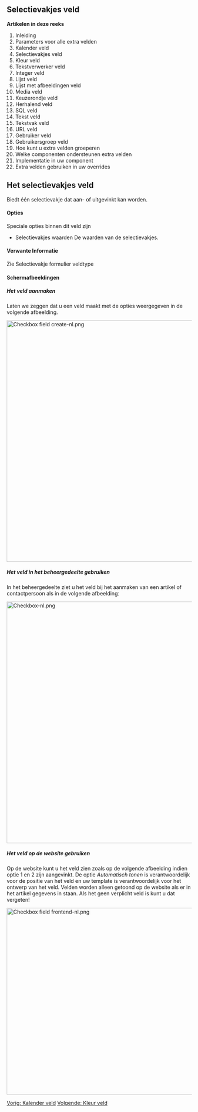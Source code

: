 <!-- Filename: J3.x:Adding_custom_fields/Checkboxes_Field / Display title: Toevoegen extra velden/Selectievakjes veld -->

## Selectievakjes veld

**Artikelen in deze reeks**

1.  Inleiding
2.   Parameters voor alle extra
    velden
3.   Kalender
    veld
4.   Selectievakjes
    veld
5.   Kleur
    veld
6.   Tekstverwerker
    veld
7.   Integer
    veld
8.   Lijst
    veld
9.   Lijst met afbeeldingen
    veld
10.  Media
    veld
11.  Keuzerondje
    veld
12.  Herhalend
    veld
13.  SQL
    veld
14.  Tekst
    veld
15.  Tekstvak
    veld
16.  URL
    veld
17.  Gebruiker
    veld
18.  Gebruikersgroep
    veld
19.  Hoe kunt u extra velden
    groeperen
20.  Welke componenten ondersteunen extra
    velden
21.  Implementatie in uw
    component
22.  Extra velden gebruiken in uw
    overrides

## Het selectievakjes veld

Biedt één selectievakje dat aan- of uitgevinkt kan worden.

#### Opties

Speciale opties binnen dit veld zijn

- Selectievakjes waarden
  De waarden van de selectievakjes.

#### Verwante Informatie

Zie  Selectievakje formulier
veldtype

#### Schermafbeeldingen

##### Het veld aanmaken

Laten we zeggen dat u een veld maakt met de opties weergegeven in de
volgende afbeelding.

<img
src="https://docs.joomla.org/images/thumb/5/5f/Checkbox_field_create-nl.png/800px-Checkbox_field_create-nl.png"
decoding="async"
srcset="https://docs.joomla.org/images/5/5f/Checkbox_field_create-nl.png 1.5x"
data-file-width="1155" data-file-height="947" width="800" height="656"
alt="Checkbox field create-nl.png" />

##### Het veld in het beheergedeelte gebruiken

In het beheergedeelte ziet u het veld bij het aanmaken van een artikel
of contactpersoon als in de volgende afbeeldingː

<img
src="https://docs.joomla.org/images/thumb/7/72/Checkbox-nl.png/800px-Checkbox-nl.png"
decoding="async"
srcset="https://docs.joomla.org/images/7/72/Checkbox-nl.png 1.5x"
data-file-width="1158" data-file-height="950" width="800" height="656"
alt="Checkbox-nl.png" />

##### Het veld op de website gebruiken

Op de website kunt u het veld zien zoals op de volgende afbeelding
indien optie 1 en 2 zijn aangevinkt. De optie *Automatisch tonen* is
verantwoordelijk voor de positie van het veld en uw template is
verantwoordelijk voor het ontwerp van het veld.
Velden worden alleen getoond op de website als er in het artikel
gegevens in staan. Als het geen verplicht veld is kunt u dat vergetenǃ

<img
src="https://docs.joomla.org/images/thumb/f/f9/Checkbox_field_frontend-nl.png/800px-Checkbox_field_frontend-nl.png"
decoding="async"
srcset="https://docs.joomla.org/images/f/f9/Checkbox_field_frontend-nl.png 1.5x"
data-file-width="1013" data-file-height="642" width="800" height="507"
alt="Checkbox field frontend-nl.png" />

<a
href="https://docs.joomla.org/J3.x:Adding_custom_fields/Calendar_Field"
id="content-button" class="button expand success">Vorig: Kalender
veld</a>
<a href="https://docs.joomla.org/J3.x:Adding_custom_fields/Color_Field"
id="content-button" class="button expand">Volgende: Kleur veld</a>
